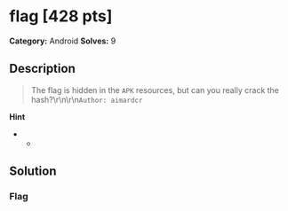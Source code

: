 # flag [428 pts]

**Category:** Android
**Solves:** 9

## Description
>The flag is hidden in the `APK` resources, but can you really crack the hash?\r\n\r\n`Author: aimardcr`

**Hint**
* -

## Solution

### Flag

